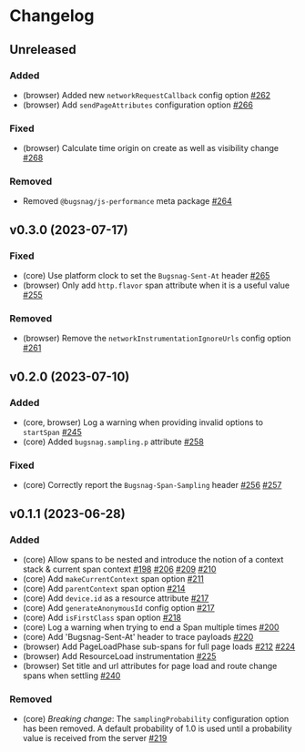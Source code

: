 # Changelog

## Unreleased

### Added

- (browser) Added new `networkRequestCallback` config option [#262](https://github.com/bugsnag/bugsnag-js-performance/pull/262)
- (browser) Add `sendPageAttributes` configuration option [#266](https://github.com/bugsnag/bugsnag-js-performance/pull/266)

### Fixed

- (browser) Calculate time origin on create as well as visibility change [#268](https://github.com/bugsnag/bugsnag-js-performance/pull/268)

### Removed

- Removed `@bugsnag/js-performance` meta package [#264](https://github.com/bugsnag/bugsnag-js-performance/pull/264)

## v0.3.0 (2023-07-17)

### Fixed

- (core) Use platform clock to set the `Bugsnag-Sent-At` header [#265](https://github.com/bugsnag/bugsnag-js-performance/pull/265)
- (browser) Only add `http.flavor` span attribute when it is a useful value [#255](https://github.com/bugsnag/bugsnag-js-performance/pull/255)

### Removed

- (browser) Remove the `networkInstrumentationIgnoreUrls` config option [#261](https://github.com/bugsnag/bugsnag-js-performance/pull/261)

## v0.2.0 (2023-07-10)

### Added

- (core, browser) Log a warning when providing invalid options to `startSpan` [#245](https://github.com/bugsnag/bugsnag-js-performance/pull/245)
- (core) Added `bugsnag.sampling.p` attribute [#258](https://github.com/bugsnag/bugsnag-js-performance/pull/258)

### Fixed

- (core) Correctly report the `Bugsnag-Span-Sampling` header [#256](https://github.com/bugsnag/bugsnag-js-performance/pull/256) [#257](https://github.com/bugsnag/bugsnag-js-performance/pull/257)

## v0.1.1 (2023-06-28)

### Added

- (core) Allow spans to be nested and introduce the notion of a context stack & current span context [#198](https://github.com/bugsnag/bugsnag-js-performance/pull/198) [#206](https://github.com/bugsnag/bugsnag-js-performance/pull/206) [#209](https://github.com/bugsnag/bugsnag-js-performance/pull/209) [#210](https://github.com/bugsnag/bugsnag-js-performance/pull/210)
- (core) Add `makeCurrentContext` span option [#211](https://github.com/bugsnag/bugsnag-js-performance/pull/211)
- (core) Add `parentContext` span option [#214](https://github.com/bugsnag/bugsnag-js-performance/pull/214)
- (core) Add `device.id` as a resource attribute [#217](https://github.com/bugsnag/bugsnag-js-performance/pull/217)
- (core) Add `generateAnonymousId` config option [#217](https://github.com/bugsnag/bugsnag-js-performance/pull/217)
- (core) Add `isFirstClass` span option [#218](https://github.com/bugsnag/bugsnag-js-performance/pull/218)
- (core) Log a warning when trying to end a Span multiple times [#200](https://github.com/bugsnag/bugsnag-js-performance/pull/200)
- (core) Add 'Bugsnag-Sent-At' header to trace payloads [#220](https://github.com/bugsnag/bugsnag-js-performance/pull/220)
- (browser) Add PageLoadPhase sub-spans for full page loads [#212](https://github.com/bugsnag/bugsnag-js-performance/pull/212) [#224](https://github.com/bugsnag/bugsnag-js-performance/pull/224)
- (browser) Add ResourceLoad instrumentation [#225](https://github.com/bugsnag/bugsnag-js-performance/pull/225)
- (browser) Set title and url attributes for page load and route change spans when settling [#240](https://github.com/bugsnag/bugsnag-js-performance/pull/240)

### Removed

- (core) *Breaking change*: The `samplingProbability` configuration option has been removed. A default probability of 1.0 is used until a probability value is received from the server [#219](https://github.com/bugsnag/bugsnag-js-performance/pull/219)
